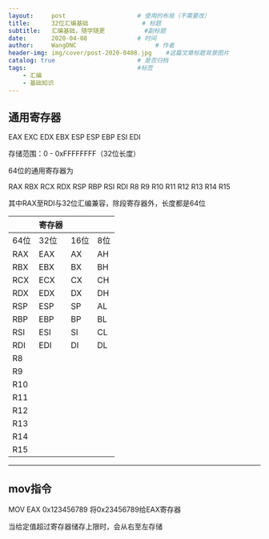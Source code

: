 ```yaml
---
layout:     post                    # 使用的布局（不需要改）
title:      32位汇编基础               # 标题 
subtitle:   汇编基础，随学随更           #副标题
date:       2020-04-08              # 时间
author:     WangONC                      # 作者
header-img: img/cover/post-2020-0408.jpg    #这篇文章标题背景图片
catalog: true                       # 是否归档
tags:                               #标签
    - 汇编
    - 基础知识
---
```


## 通用寄存器

EAX	EXC	EDX	EBX	ESP	ESP	EBP	ESI	EDI

存储范围：0 - 0xFFFFFFFF（32位长度）

64位的通用寄存器为

RAX	RBX	RCX	RDX	RSP	RBP	RSI	RDI	R8	R9	R10	R11	R12	R13	R14	R15

其中RAX至RDI与32位汇编兼容，除段寄存器外，长度都是64位



|      | 寄存器 |      |      |
| ---- | :----- | ---- | ---- |
| 64位 |   32位  | 16位 | 8位  |
| RAX | EAX | AX | AH |
| RBX | EBX | BX | BH |
| RCX | ECX | CX | CH |
| RDX | EDX | DX | DH |
| RSP | ESP | SP | AL |
| RBP | EBP | BP | BL |
| RSI | ESI | SI | CL |
| RDI | EDI | DI | DL |
| R8 |        |      |      |
| R9 |        |      |      |
| R10 |        |      |      |
| R11 |        |      |      |
| R12 |        |      |      |
| R13 |        |      |      |
| R14 |        |      |      |
| R15 |        |      |      |

------

## mov指令

MOV EAX 0x123456789	将0x23456789给EAX寄存器

当给定值超过寄存器储存上限时，会从右至左存储
